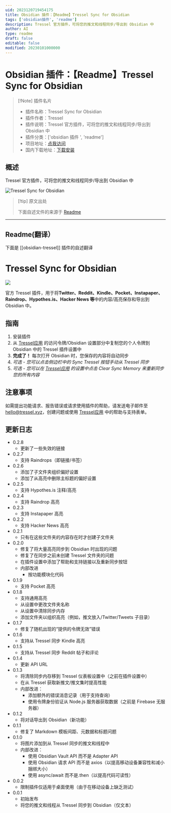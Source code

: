 ```yaml
---
uid: 2023120719454175
title: Obsidian 插件：【Readme】Tressel Sync for Obsidian
tags: ['obsidian插件', 'readme']
description: Tressel 官方插件，可将您的推文和线程同步/导出到 Obsidian 中
author: AI
type: readme
draft: false
editable: false
modified: 20230101000000
---
```


# Obsidian 插件：【Readme】Tressel Sync for Obsidian

> [!Note] 插件名片
> - 插件名称：Tressel Sync for Obsidian
> - 插件作者：Tressel
> - 插件说明：Tressel 官方插件，可将您的推文和线程同步/导出到 Obsidian 中
> - 插件分类：['obsidian 插件 ', 'readme']
> - 项目地址：[点我访问](https://github.com/tresselteam/obsidian-tressel)
> - 国内下载地址：[下载安装](https://pkmer.cn/products/plugin/pluginMarket/?obsidian-tressel)

## 概述

Tressel 官方插件，可将您的推文和线程同步/导出到 Obsidian 中

![Tressel Sync for Obsidian](https://cdn.pkmer.cn/covers/obsidian-tressel.png!pkmer)

> [!tip] 原文出处
>
>下面自述文件的来源于 [Readme](https://ghproxy.net/https://raw.githubusercontent.com/tresselteam/obsidian-tressel/master/README.md)
>

---

## Readme(翻译）

下面是 [[obsidian-tressel]] 插件的自述翻译

# Tressel Sync for Obsidian

![](https://cdn.pkmer.cn/covers/obsidian-tressel_1_0.png!pkmer)

官方 Tressel 插件，用于将**Twitter、Reddit、Kindle、Pocket、Instapaper、Raindrop、Hypothes.is、Hacker News 等**中的内容/高亮保存和导出到 Obsidian 中。

## 指南

1. 安装插件
2. 从 [Tressel应用](https://app.tressel.xyz) 的访问令牌/Obsidian 设置部分中复制您的个人令牌到 Obsidian 中的 Tressel 插件设置中
3. **完成了！** 每次打开 Obsidian 时，您保存的内容将自动同步
4. *可选 - 您可以点击侧边栏中的 Sync Tressel 按钮手动从 Tressel 同步*
5. *可选 - 您可以在 [Tressel应用](https://app.tressel.xyz) 的设置中点击 Clear Sync Memory 来重新同步您的所有内容*

## 注意事项

如需提出功能请求、报告错误或请求使用插件的帮助，请发送电子邮件至 hello@tressel.xyz，创建问题或使用 [Tressel应用](https://app.tressel.xyz) 中的帮助与支持表单。

## 更新日志

- 0.2.8
  - 更新了一些失效的链接
- 0.2.7
  - 支持 Raindrops（即链接/书签）
- 0.2.6
  - 添加了子文件夹组织偏好设置
  - 添加了从高亮中删除主标题的偏好设置
- 0.2.5
  - 支持 Hypothes.is 注释/高亮
- 0.2.4
  - 支持 Raindrop 高亮
- 0.2.3
  - 支持 Instapaper 高亮
- 0.2.2
  - 支持 Hacker News 高亮
- 0.2.1
  - 只有在这些文件夹的内容存在时才创建子文件夹
- 0.2.0
  - 修复了将大量高亮同步到 Obsidian 时出现的问题
  - 修复了在同步之前未创建 Tressel 文件夹的问题
  - 在插件设置中添加了帮助和支持链接以及重新同步按钮
  - 内部改进
    - 按功能模块化代码
- 0.1.9
  - 支持 Pocket 高亮
- 0.1.8
  - 支持通用高亮
  - 从设置中更改文件夹名称
  - 从设置中清除同步内存
  - 添加文件夹以组织高亮（例如，推文放入/Twitter/Tweets 子目录）
- 0.1.7
  - 修复了随机出现的“提供的令牌无效”错误
- 0.1.6
  - 支持从 Tressel 同步 Kindle 高亮
- 0.1.5
  - 支持从 Tressel 同步 Reddit 帖子和评论
- 0.1.4
  - 更新 API URL
- 0.1.3
  - 将清除同步内存移到 Tressel 仪表板设置中（之前在插件设置中）
  - 在从 Tressel 获取新推文/推文集时提高性能
  - 内部改进：
    - 添加额外的错误消息记录（用于支持查询）
    - 使用令牌身份验证从 Node.js 服务器获取数据（之前是 Firebase 无服务器）
- 0.1.2
  - 将对话导出到 Obsidian（新功能）
- 0.1.1
  - 修复了 Markdown 模板间距、元数据和标题问题
- 0.1.0
  - 将图片添加到从 Tressel 同步的推文和线程中
  - 内部改进：
    - 使用 Obsidian Vault API 而不是 Adapter API
    - 使用 Obsidian 请求 API 而不是 axios（以提高移动设备兼容性和减小捆绑大小）
    - 使用 async/await 而不是.then（以提高代码可读性）
- 0.0.2
  - 限制插件仅适用于桌面使用（由于在移动设备上缺乏测试）
- 0.0.1
  - 初始发布
  - 将您的推文和线程从 Tressel 同步到 Obsidian（仅文本）



